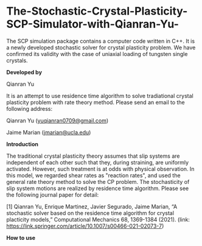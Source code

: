 # The-Stochastic-Crystal-Plasticity-SCP-Simulator-with-Qianran-Yu-
The SCP simulation package contains a computer code written in C++. It is a newly developed stochastic solver for crystal plasticity problem. We have confirmed its validity with the case of uniaxial loading of tungsten single crystals. 

****Developed by****

Qianran Yu

It is an attempt to use residence time algorithm to solve tradiational crystal plasticity problem with rate theory method. Please send an email to the following address:

Qianran Yu (yuqianran0709@gmail.com)

Jaime Marian (jmarian@ucla.edu)

****Introduction****

The traditional crystal plasticity theory assumes that slip systems are independent of each other such that they, during straining, are uniformly activated. However, such treatment is at odds with physical observation. In this model, we regarded shear rates as "reaction rates", and used the general rate theory method to solve the CP problem. The stochasticity of slip system motions are realized by residence time algorithm. Please see the following journal paper for detail:

[1] Qianran Yu, Enrique Martinez, Javier Segurado, Jaime Marian, “A stochastic solver based on the residence time algorithm for crystal placticity models,” Computational Mechanics 68, 1369-1384 (2021). (link: https://link.springer.com/article/10.1007/s00466-021-02073-7)

****How to use****


